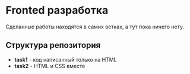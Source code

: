 # Fronted разработка

Сделанные работы находятся в самих ветках, а тут пока ничего нету.

## Структура репозитория

- **task1** - код написанный только на HTML
- **task2** - HTML и CSS вместе
